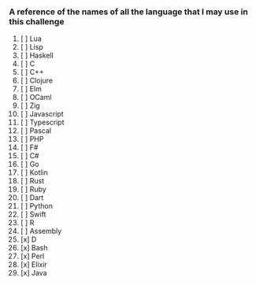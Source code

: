 ### A reference of the names of all the language that I may use in this challenge

1. [ ]  Lua
2. [ ]  Lisp
3. [ ]  Haskell
4. [ ]  C
5. [ ]  C++
6. [ ]  Clojure
7. [ ]  Elm
8. [ ]  OCaml
9. [ ]  Zig
10. [ ]  Javascript
11. [ ]  Typescript
12. [ ]  Pascal
13. [ ]  PHP
14. [ ]  F#
15. [ ]  C#
16. [ ]  Go
17. [ ]  Kotlin
18. [ ]  Rust
19. [ ]  Ruby
20. [ ]  Dart
21. [ ]  Python
22. [ ]  Swift
23. [ ]  R
24. [ ]  Assembly
25. [x]  D 
26. [x]  Bash 
27. [x]  Perl 
28. [x]  Elixir 
29. [x]  Java 
